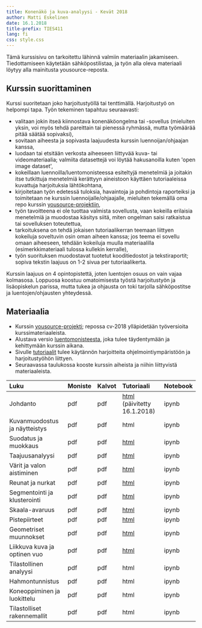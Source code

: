 ```yaml
---
title: Konenäkö ja kuva-analyysi - Kevät 2018
author: Matti Eskelinen
date: 16.1.2018
title-prefix: TIES411
lang: fi
css: style.css
---
```


Tämä kurssisivu on tarkoitettu lähinnä valmiin materiaalin jakamiseen. Tiedottamiseen käytetään sähköpostilistaa, ja työn alla oleva materiaali löytyy alla mainitusta yousource-reposta.

## Kurssin suorittaminen

Kurssi suoritetaan joko harjoitustyöllä tai tenttimällä. Harjoitustyö on helpompi tapa. Työn tekeminen tapahtuu seuraavasti:

* valitaan jokin itseä kiinnostava konenäköongelma tai -sovellus (mieluiten
  yksin, voi myös tehdä pareittain tai pienessä ryhmässä, mutta työmäärää
  pitää säätää sopivaksi),
* sovitaan aiheesta ja sopivasta laajuudesta kurssin luennoijan/ohjaajan kanssa,
* luodaan tai etsitään verkosta aiheeseen liittyvää kuva- tai videomateriaalia;
  valmiita datasettejä voi löytää hakusanoilla kuten 'open image dataset',
* kokeillaan luennoilla/luentomonisteessa esiteltyjä menetelmiä ja joitakin
  itse tutkittuja menetelmiä kerättyyn aineistoon käyttäen tutoriaaleissa
  kuvattuja harjoituksia lähtökohtana,
* kirjoitetaan työn edetessä tuloksia, havaintoja ja pohdintoja raporteiksi
  ja toimitetaan ne kurssin luennoijalle/ohjaajalle, mieluiten tekemällä oma
  repo kurssin [yousource-projektiin](https://yousource.it.jyu.fi/cv-2018),
* työn tavoitteena ei ole tuottaa valmista sovellusta, vaan kokeilla erilaisia
  menetelmiä ja muodostaa käsitys siitä, miten ongelman saisi ratkaistua tai
  sovelluksen toteutettua,
* tarkoituksena on tehdä jokaisen tutoriaalikerran teemaan liittyen kokeiluja
  soveltuvin osin oman aiheen kanssa; jos teema ei sovellu omaan aiheeseen,
  tehdään kokeiluja muulla materiaalilla (esimerkkimateriaali tulossa
  kullekin kerralle),
* työn suorituksen muodostavat tuotetut kooditiedostot ja tekstiraportit;
  sopiva tekstin laajuus on 1-2 sivua per tutoriaalikerta.

Kurssin laajuus on 4 opintopistettä, joten luentojen osuus on vain vajaa
kolmasosa. Loppuosa koostuu omatoimisesta työstä harjoitustyön ja lisäopiskelun
parissa, mutta tukea ja ohjausta on toki tarjolla sähköpostitse ja 
luentojen/ohjausten yhteydessä.

## Materiaalia

* Kurssin [yousource-projekti](https://yousource.it.jyu.fi/cv-2018); repossa
  cv-2018 ylläpidetään työversioita kurssimateriaaleista.
* Alustava versio [luentomonisteesta](./ties411-luentomoniste.pdf), joka tulee
  täydentymään ja kehittymään kurssin aikana.
* Sivulle [tutoriaalit](./tutorials/tutorials.fi.html) tulee käytännön harjoitteita
  ohjelmointiympäristöön ja harjoitustyöhön liittyen.
* Seuraavassa taulukossa kooste kurssin aiheista ja niihin liittyvistä
  materiaaleista.

| Luku | Moniste | Kalvot | Tutoriaali | Notebook |
|:-----|:--------|:-------|:-----------|:---------|
| Johdanto | pdf | pdf | [html](./tutorials/tutorial01.fi.html) (päivitetty 16.1.2018) | ipynb |
| Kuvanmuodostus ja näytteistys | pdf | pdf | html | ipynb |
| Suodatus ja muokkaus | pdf | pdf | [html](./tutorials/tutorial02.fi.html) | ipynb |
| Taajuusanalyysi | pdf | pdf | [html](./tutorials/tutorial03.fi.html) | ipynb |
| Värit ja valon aistiminen | pdf | pdf | [html](./tutorials/tutorial04.fi.html) | ipynb |
| Reunat ja nurkat | pdf | pdf | [html](./tutorials/tutorial05.fi.html) | ipynb |
| Segmentointi ja klusterointi | pdf | pdf | [html](./tutorials/tutorial06.fi.html) | ipynb |
| Skaala-avaruus | pdf | pdf | [html](./tutorials/tutorial07.fi.html) | ipynb |
| Pistepiirteet | pdf | pdf | [html](./tutorials/tutorial08.fi.html) | ipynb |
| Geometriset muunnokset | pdf | pdf | [html](./tutorial09.fi.html) | ipynb |
| Liikkuva kuva ja optinen vuo | pdf | pdf | [html](./tutorial10.fi.html) | ipynb |
| Tilastollinen analyysi | pdf | pdf | html | ipynb |
| Hahmontunnistus | pdf | pdf | html | ipynb |
| Koneoppiminen ja luokittelu | pdf | pdf | html | ipynb |
| Tilastolliset rakennemallit | pdf | pdf | html | ipynb |
